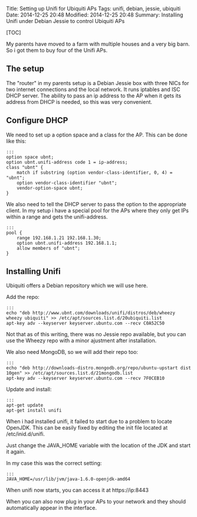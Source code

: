 Title: Setting up Unifi for Ubiquiti APs
Tags: unifi, debian, jessie, ubiquiti
Date: 2014-12-25 20:48
Modified: 2014-12-25 20:48
Summary: Installing Unifi under Debian Jessie to control Ubiquiti APs

[TOC]

My parents have moved to a farm with multiple houses and a very big barn. So i got them to buy four of the Unifi APs. 

## The setup
The "router" in my parents setup is a Debian Jessie box with three NICs for two internet connections and the local network. It runs iptables and ISC DHCP server. The ability to pass an ip address to the AP when it gets its address from DHCP is needed, so this was very convenient.

## Configure DHCP
We need to set up a option space and a class for the AP. This can be done like this:

    :::
    option space ubnt;
    option ubnt.unifi-address code 1 = ip-address;
    class "ubnt" {
        match if substring (option vendor-class-identifier, 0, 4) = "ubnt";
        option vendor-class-identifier "ubnt";
        vendor-option-space ubnt;
    }

We also need to tell the DHCP server to pass the option to the appropriate client. In my setup i have a special pool for the APs where they only get IPs within a range and gets the unifi-address.

    :::
    pool {
        range 192.168.1.21 192.168.1.30;
        option ubnt.unifi-address 192.168.1.1;
        allow members of "ubnt";
    }

## Installing Unifi
Ubiquiti offers a Debian repository which we will use here.

Add the repo:

    :::
    echo "deb http://www.ubnt.com/downloads/unifi/distros/deb/wheezy wheezy ubiquiti" >> /etc/apt/sources.list.d/20ubiquiti.list
    apt-key adv --keyserver keyserver.ubuntu.com --recv C0A52C50

Not that as of this writing, there was no Jessie repo available, but you can use the Wheezy repo with a minor ajustment after installation.

We also need MongoDB, so we will add their repo too:

    :::
    echo "deb http://downloads-distro.mongodb.org/repo/ubuntu-upstart dist 10gen" >> /etc/apt/sources.list.d/21mongodb.list
    apt-key adv --keyserver keyserver.ubuntu.com --recv 7F0CEB10

Update and install:

    :::
    apt-get update
    apt-get install unifi

When i had installed unifi, it failed to start due to a problem to locate OpenJDK. This can be easily fixed by editing the init file located at /etc/inid.d/unifi.

Just change the JAVA\_HOME variable with the location of the JDK and start it again.

In my case this was the correct setting:

    :::
    JAVA_HOME=/usr/lib/jvm/java-1.6.0-openjdk-amd64

When unifi now starts, you can access it at https://ip:8443

When you can also now plug in your APs to your network and they should automatically appear in the interface.



